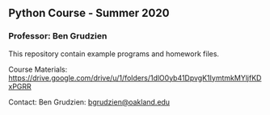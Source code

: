 ## Python Course - Summer 2020 
### Professor: Ben Grudzien

This repository contain example programs and homework files.

Course Materials: https://drive.google.com/drive/u/1/folders/1dlO0yb41DpvgK1IymtmkMYljfKDxPGRR

Contact: Ben Grudzien: bgrudzien@oakland.edu
